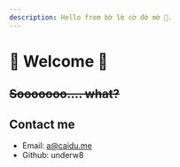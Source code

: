 ```yaml
---
description: Hello from bờ lờ cờ đờ mờ 😬.
---
```


# 🙋 Welcome 👋

## ~~Sooooooo.... what?~~

## Contact me

* Email: a@caidu.me
* Github: underw8
